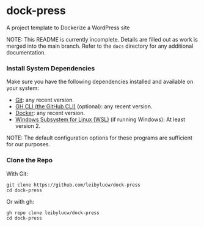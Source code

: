# dock-press
A project template to Dockerize a WordPress site

NOTE: This README is currently incomplete. Details are filled out as work is merged into the main branch. Refer to the `docs` directory for any additional documentation.

### Install System Dependencies
Make sure you have the following dependencies installed and available on your system:
* [Git](https://git-scm.com/): any recent version.
* [GH CLI (the GitHub CLI)](https://cli.github.com/) (optional): any recent version.
* [Docker](https://www.docker.com/): any recent version.
* [Windows Subsystem for Linux (WSL)](https://learn.microsoft.com/en-us/windows/wsl/) (if running Windows): At least version 2.

NOTE: The default configuration options for these programs are sufficient for our purposes.

### Clone the Repo
With Git:

```shell
git clone https://github.com/leibylucw/dock-press
cd dock-press
```

Or with gh:

```shell
gh repo clone leibylucw/dock-press
cd dock-press
```

